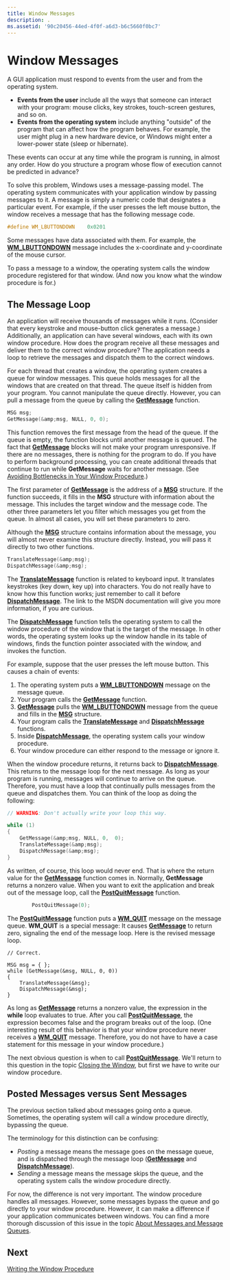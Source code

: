 ```yaml
---
title: Window Messages
description: .
ms.assetid: '90c20456-44ed-4f0f-a6d3-b6c5660f0bc7'
---
```


# Window Messages

A GUI application must respond to events from the user and from the operating system.

-   **Events from the user** include all the ways that someone can interact with your program: mouse clicks, key strokes, touch-screen gestures, and so on.
-   **Events from the operating system** include anything "outside" of the program that can affect how the program behaves. For example, the user might plug in a new hardware device, or Windows might enter a lower-power state (sleep or hibernate).

These events can occur at any time while the program is running, in almost any order. How do you structure a program whose flow of execution cannot be predicted in advance?

To solve this problem, Windows uses a message-passing model. The operating system communicates with your application window by passing messages to it. A message is simply a numeric code that designates a particular event. For example, if the user presses the left mouse button, the window receives a message that has the following message code.


```C++
#define WM_LBUTTONDOWN    0x0201
```



Some messages have data associated with them. For example, the [**WM\_LBUTTONDOWN**](https://msdn.microsoft.com/library/windows/desktop/ms645607) message includes the x-coordinate and y-coordinate of the mouse cursor.

To pass a message to a window, the operating system calls the window procedure registered for that window. (And now you know what the window procedure is for.)

## The Message Loop

An application will receive thousands of messages while it runs. (Consider that every keystroke and mouse-button click generates a message.) Additionally, an application can have several windows, each with its own window procedure. How does the program receive all these messages and deliver them to the correct window procedure? The application needs a loop to retrieve the messages and dispatch them to the correct windows.

For each thread that creates a window, the operating system creates a queue for window messages. This queue holds messages for all the windows that are created on that thread. The queue itself is hidden from your program. You cannot manipulate the queue directly. However, you can pull a message from the queue by calling the [**GetMessage**](https://msdn.microsoft.com/library/windows/desktop/ms644936) function.


```C++
MSG msg;
GetMessage(&amp;msg, NULL, 0, 0);
```



This function removes the first message from the head of the queue. If the queue is empty, the function blocks until another message is queued. The fact that [**GetMessage**](https://msdn.microsoft.com/library/windows/desktop/ms644936) blocks will not make your program unresponsive. If there are no messages, there is nothing for the program to do. If you have to perform background processing, you can create additional threads that continue to run while **GetMessage** waits for another message. (See [Avoiding Bottlenecks in Your Window Procedure](writing-the-window-procedure.md#avoiding-bottlenecks-in-your-window-procedure).)

The first parameter of [**GetMessage**](https://msdn.microsoft.com/library/windows/desktop/ms644936) is the address of a [**MSG**](https://msdn.microsoft.com/library/windows/desktop/ms644958) structure. If the function succeeds, it fills in the **MSG** structure with information about the message. This includes the target window and the message code. The other three parameters let you filter which messages you get from the queue. In almost all cases, you will set these parameters to zero.

Although the [**MSG**](https://msdn.microsoft.com/library/windows/desktop/ms644958) structure contains information about the message, you will almost never examine this structure directly. Instead, you will pass it directly to two other functions.


```C++
TranslateMessage(&amp;msg); 
DispatchMessage(&amp;msg);
```



The [**TranslateMessage**](https://msdn.microsoft.com/library/windows/desktop/ms644955) function is related to keyboard input. It translates keystrokes (key down, key up) into characters. You do not really have to know how this function works; just remember to call it before [**DispatchMessage**](https://msdn.microsoft.com/library/windows/desktop/ms644934). The link to the MSDN documentation will give you more information, if you are curious.

The [**DispatchMessage**](https://msdn.microsoft.com/library/windows/desktop/ms644934) function tells the operating system to call the window procedure of the window that is the target of the message. In other words, the operating system looks up the window handle in its table of windows, finds the function pointer associated with the window, and invokes the function.

For example, suppose that the user presses the left mouse button. This causes a chain of events:

1.  The operating system puts a [**WM\_LBUTTONDOWN**](https://msdn.microsoft.com/library/windows/desktop/ms645607) message on the message queue.
2.  Your program calls the [**GetMessage**](https://msdn.microsoft.com/library/windows/desktop/ms644936) function.
3.  [**GetMessage**](https://msdn.microsoft.com/library/windows/desktop/ms644936) pulls the [**WM\_LBUTTONDOWN**](https://msdn.microsoft.com/library/windows/desktop/ms645607) message from the queue and fills in the [**MSG**](https://msdn.microsoft.com/library/windows/desktop/ms644958) structure.
4.  Your program calls the [**TranslateMessage**](https://msdn.microsoft.com/library/windows/desktop/ms644955) and [**DispatchMessage**](https://msdn.microsoft.com/library/windows/desktop/ms644934) functions.
5.  Inside [**DispatchMessage**](https://msdn.microsoft.com/library/windows/desktop/ms644934), the operating system calls your window procedure.
6.  Your window procedure can either respond to the message or ignore it.

When the window procedure returns, it returns back to [**DispatchMessage**](https://msdn.microsoft.com/library/windows/desktop/ms644934). This returns to the message loop for the next message. As long as your program is running, messages will continue to arrive on the queue. Therefore, you must have a loop that continually pulls messages from the queue and dispatches them. You can think of the loop as doing the following:


```C++
// WARNING: Don't actually write your loop this way.

while (1)      
{
    GetMessage(&amp;msg, NULL, 0,  0);
    TranslateMessage(&amp;msg); 
    DispatchMessage(&amp;msg);
}
```



As written, of course, this loop would never end. That is where the return value for the [**GetMessage**](https://msdn.microsoft.com/library/windows/desktop/ms644936) function comes in. Normally, **GetMessage** returns a nonzero value. When you want to exit the application and break out of the message loop, call the [**PostQuitMessage**](https://msdn.microsoft.com/library/windows/desktop/ms644945) function.


```C++
        PostQuitMessage(0);
```



The [**PostQuitMessage**](https://msdn.microsoft.com/library/windows/desktop/ms644945) function puts a [**WM\_QUIT**](https://msdn.microsoft.com/library/windows/desktop/ms632641) message on the message queue. **WM\_QUIT** is a special message: It causes [**GetMessage**](https://msdn.microsoft.com/library/windows/desktop/ms644936) to return zero, signaling the end of the message loop. Here is the revised message loop.

``` syntax
// Correct.

MSG msg = { };
while (GetMessage(&msg, NULL, 0, 0))
{
    TranslateMessage(&msg);
    DispatchMessage(&msg);
}
```

As long as [**GetMessage**](https://msdn.microsoft.com/library/windows/desktop/ms644936) returns a nonzero value, the expression in the **while** loop evaluates to true. After you call [**PostQuitMessage**](https://msdn.microsoft.com/library/windows/desktop/ms644945), the expression becomes false and the program breaks out of the loop. (One interesting result of this behavior is that your window procedure never receives a [**WM\_QUIT**](https://msdn.microsoft.com/library/windows/desktop/ms632641) message. Therefore, you do not have to have a case statement for this message in your window procedure.)

The next obvious question is when to call [**PostQuitMessage**](https://msdn.microsoft.com/library/windows/desktop/ms644945). We'll return to this question in the topic [Closing the Window](closing-the-window.md), but first we have to write our window procedure.

## Posted Messages versus Sent Messages

The previous section talked about messages going onto a queue. Sometimes, the operating system will call a window procedure directly, bypassing the queue.

The terminology for this distinction can be confusing:

-   *Posting* a message means the message goes on the message queue, and is dispatched through the message loop ([**GetMessage**](https://msdn.microsoft.com/library/windows/desktop/ms644936) and [**DispatchMessage**](https://msdn.microsoft.com/library/windows/desktop/ms644934)).
-   *Sending* a message means the message skips the queue, and the operating system calls the window procedure directly.

For now, the difference is not very important. The window procedure handles all messages. However, some messages bypass the queue and go directly to your window procedure. However, it can make a difference if your application communicates between windows. You can find a more thorough discussion of this issue in the topic [About Messages and Message Queues](https://msdn.microsoft.com/library/windows/desktop/ms644927).

## Next

[Writing the Window Procedure](writing-the-window-procedure.md)

 

 




